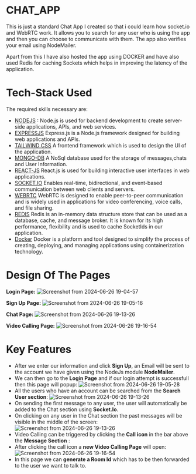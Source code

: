 # CHAT_APP

This is just a standard Chat App I created so that i could learn how socket.io and WebRTC work.
It allows you to search for any user who is using the app and then you can choose to communicate with them.
The app also verifies your email using NodeMailer.

Apart from this I have also hosted the app using DOCKER and have also used Redis for caching Sockets which helps in improving the latency of the application.

# Tech-Stack Used

The required skills necessary are:

- [NODEJS](https://nodejs.org/en) :
  Node.js is used for backend development to create server-side applications, APIs, and web services.
- [EXPRESSJS](https://expressjs.com/)
  Express.js is a Node.js framework designed for building web applications and APIs.
- [TAILWIND CSS](https://tailwindcss.com/)
  A frontend framework which is used to design the UI of the application.
- [MONGO-DB](https://www.mongodb.com/)
  A NoSql database used for the storage of messages,chats and User Information.
- [REACT-JS](https://react.dev/)
  React.js is used for building interactive user interfaces in web applications.
- [SOCKET.IO](https://socket.io/)
  Enables real-time, bidirectional, and event-based communication between web clients and servers.
- [WEBRTC](https://webrtc.org/)
   WebRTC is designed to enable peer-to-peer communication and is widely used in applications for video conferencing, voice calls, and file sharing.
- [REDIS](https://redis.io/)
  Redis is an in-memory data structure store that can be used as a database, cache, and message broker. It is known for its high performance, flexibility and is used to cache SocketIds
  in our application.
- [Docker](https://www.docker.com/)
  Docker is a platform and tool designed to simplify the process of creating, deploying, and managing applications using containerization technology. 

# Design Of The Pages

**Login Page:**
![Screenshot from 2024-06-26 19-04-57](https://github.com/involk-secure-1609/chat_app1/assets/133996079/2e507f3d-eb4b-4271-a358-fcb081701718)

**Sign Up Page:**
![Screenshot from 2024-06-26 19-05-16](https://github.com/involk-secure-1609/chat_app1/assets/133996079/1f67d7f5-4e23-46fd-9569-919d64bcdf77)

**Chat Page:**
![Screenshot from 2024-06-26 19-13-26](https://github.com/involk-secure-1609/chat_app1/assets/133996079/fd65bdb9-c52d-4a1b-a0ae-60c9ce64a42d)

**Video Calling Page:**
![Screenshot from 2024-06-26 19-16-54](https://github.com/involk-secure-1609/chat_app1/assets/133996079/9790716e-9d36-4121-980d-e6767a2cf867)


# Key Features
- After we enter our information and click __Sign Up__, an Email will be sent to the account we have given using the NodeJs module __NodeMailer__.
- We can then go to the __Login Page__ and if our login attempt is successfull then this page will popup:
 ![Screenshot from 2024-06-26 19-05-28](https://github.com/involk-secure-1609/chat_app1/assets/133996079/a9deafdd-d53f-460f-8494-3e761335d474)
- All the users who have an account can be searched from the __Search User section__:
  ![Screenshot from 2024-06-26 19-13-26](https://github.com/involk-secure-1609/chat_app1/assets/133996079/2fa7fa5f-ff1b-4b2d-90a5-eee51f4b6b05)
- On sending the first message to any user, the user will automatically be added to the Chat section using __Socket.Io__.
- On clicking on any user in the Chat section the past messages will be visible in the middle of the screen:
  ![Screenshot from 2024-06-26 19-13-26](https://github.com/involk-secure-1609/chat_app1/assets/133996079/d35c3ec7-eaf2-403c-af3b-d7a349f91a0c)
- Video Calling can be triggered by clicking the __Call icon__ in the bar above the __Message Section__ :
- After clicking the call icon a __new Video Calling Page__ will open:
![Screenshot from 2024-06-26 19-16-54](https://github.com/involk-secure-1609/chat_app1/assets/133996079/4ed31002-7279-4531-abae-6e65550e6d59)
- In this page we can __generate a Room Id__ which has to be then forwarded to the user we want to talk to.

